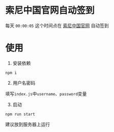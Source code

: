 # 索尼中国官网自动签到

每天 `00:00:05` 这个时间点在 [索尼中国官网](https://www.sonystyle.com.cn/) 自动签到

# 使用

1. 安装依赖

`npm i`

2. 用户名密码

填写`index.js`中`username`、`password`变量

3. 启动

`npm run start`

建议放到服务器上运行
